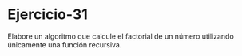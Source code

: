 # Ejercicio-31
Elabore un algoritmo que calcule el factorial de un número utilizando únicamente una función recursiva.

